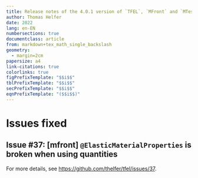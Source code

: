 ```yaml
---
title: Release notes of the 4.0.1 version of `TFEL`, `MFront` and `MTest`
author: Thomas Helfer
date: 2022
lang: en-EN
numbersections: true
documentclass: article
from: markdown+tex_math_single_backslash
geometry:
  - margin=2cm
papersize: a4
link-citations: true
colorlinks: true
figPrefixTemplate: "$$i$$"
tblPrefixTemplate: "$$i$$"
secPrefixTemplate: "$$i$$"
eqnPrefixTemplate: "($$i$$)"
---
```


# Issues fixed

## Issue #37: [mfront] `@ElasticMaterialProperties` is broken when using quantities

For more details, see <https://github.com/thelfer/tfel/issues/37>.

